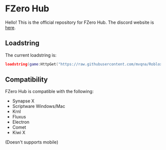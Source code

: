 # FZero Hub
Hello! This is the official repository for FZero Hub. The discord website is [here](https://discord.gg/c5vJVrQQD6).

## Loadstring
The current loadstring is:
```lua
loadstring(game:HttpGet("https://raw.githubusercontent.com/mvqna/Roblox/main/FZero/Main"))()
```
## Compatibility
FZero Hub is compatible with the following:
* Synapse X
* Scriptware Windows/Mac
* Krnl 
* Fluxus
* Electron
* Comet
* Kiwi X

  
(Doesn't supports mobile)
